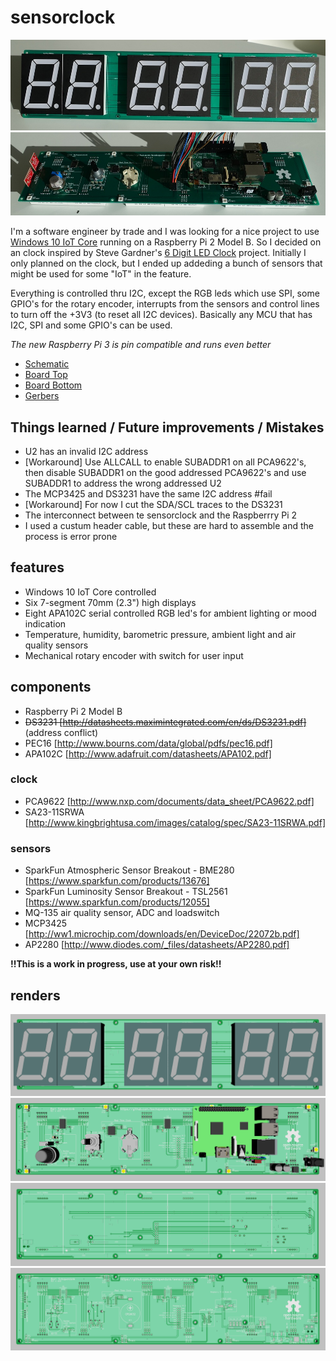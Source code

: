 # sensorclock
![Alt text](/assets/1.jpg?raw=true)
![Alt text](/assets/2.jpg?raw=true)

I'm a software engineer by trade and I was looking for a nice project to use [Windows 10 IoT Core](https://dev.windows.com/en-us/iot) running on a Raspberry Pi 2 Model B.
So I decided on an clock inspired by Steve Gardner's [6 Digit LED Clock](http://sdgelectronics.co.uk/ledclock-projects/) project.
Initially I only planned on the clock, but I ended up addeding a bunch of sensors that might be used for some "IoT" in the feature.

Everything is controlled thru I2C, except the RGB leds which use SPI, some GPIO's for the rotary encoder, interrupts from the sensors and control lines to turn off the +3V3 (to reset all I2C devices). Basically any MCU that has I2C, SPI and some GPIO's can be used.

*The new Raspberry Pi 3 is pin compatible and runs even better*

* [Schematic](/hardware/pdf/sensorclock.pdf)
* [Board Top](/hardware/pdf/sensorclock_top.pdf)
* [Board Bottom](/hardware/pdf/sensorclock_bottom.pdf)
* [Gerbers](/hardware/gerber)

## Things learned / Future improvements / Mistakes
* U2 has an invalid I2C address
 * [Workaround] Use ALLCALL to enable SUBADDR1 on all PCA9622's, then disable SUBADDR1 on the good addressed PCA9622's and use SUBADDR1 to address the wrong addressed U2
* The MCP3425 and DS3231 have the same I2C address #fail
 * [Workaround] For now I cut the SDA/SCL traces to the DS3231
* The interconnect between te sensorclock and the Raspberrry Pi 2
 * I used a custum header cable, but these are hard to assemble and the process is error prone

## features
* Windows 10 IoT Core controlled
* Six 7-segment 70mm (2.3") high displays
* Eight APA102C serial controlled RGB led's for ambient lighting or mood indication
* Temperature, humidity, barometric pressure, ambient light and air quality sensors
* Mechanical rotary encoder with switch for user input

## components
* Raspberry Pi 2 Model B
* ~~DS3231 [http://datasheets.maximintegrated.com/en/ds/DS3231.pdf]~~ (address conflict)
* PEC16 [http://www.bourns.com/data/global/pdfs/pec16.pdf]
* APA102C [http://www.adafruit.com/datasheets/APA102.pdf]

### clock
* PCA9622 [http://www.nxp.com/documents/data_sheet/PCA9622.pdf]
* SA23-11SRWA [http://www.kingbrightusa.com/images/catalog/spec/SA23-11SRWA.pdf]

### sensors
* SparkFun Atmospheric Sensor Breakout - BME280 [https://www.sparkfun.com/products/13676]
* SparkFun Luminosity Sensor Breakout - TSL2561 [https://www.sparkfun.com/products/12055]
* MQ-135 air quality sensor, ADC and loadswitch
 * MCP3425 [http://ww1.microchip.com/downloads/en/DeviceDoc/22072b.pdf]
 * AP2280 [http://www.diodes.com/_files/datasheets/AP2280.pdf]

**!!This is a work in progress, use at your own risk!!**

## renders

![Alt text](/assets/sensorclock_bottom_components.png?raw=true)
![Alt text](/assets/sensorclock_top_components.png?raw=true)
![Alt text](/assets/sensorclock_bottom.png?raw=true)
![Alt text](/assets/sensorclock_top.png?raw=true)
